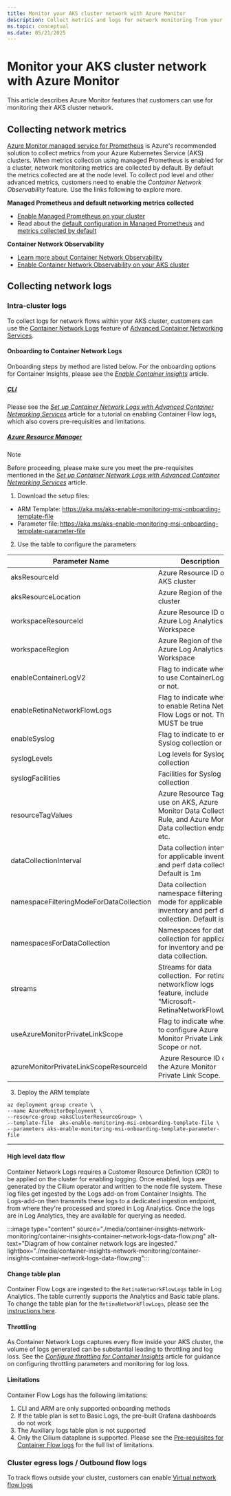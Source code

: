 ```yaml
---
title: Monitor your AKS cluster network with Azure Monitor 
description: Collect metrics and logs for network monitoring from your AKS cluster using Azure Monitor
ms.topic: conceptual
ms.date: 05/21/2025
---
```


#  Monitor your AKS cluster network with Azure Monitor 

This article describes Azure Monitor features that customers can use for monitoring their AKS cluster network. 


## Collecting network metrics

[Azure Monitor managed service for Prometheus](https://learn.microsoft.com/azure/azure-monitor/metrics/prometheus-metrics-overview#azure-monitor-managed-service-for-prometheus) is Azure's recommended solution to collect metrics from your Azure Kubernetes Service (AKS) clusters. When metrics collection using managed Prometheus is enabled for a cluster, network monitoring metrics are collected by default. By default the metrics collected are at the node level. To collect pod level and other advanced metrics, customers need to enable the _Container Network Observability_ feature. Use the links following to explore more. 

**Managed Prometheus and default networking metrics collected**
* [Enable Managed Prometheus on your cluster](https://learn.microsoft.com/azure/azure-monitor/containers/kubernetes-monitoring-enable?tabs=cli#enable-prometheus-and-grafana)
* Read about the [default configuration in Managed Prometheus](https://learn.microsoft.com/azure/azure-monitor/containers/prometheus-metrics-scrape-default) and [metrics collected by default](https://learn.microsoft.com/azure/azure-monitor/containers/prometheus-metrics-scrape-default#metrics-collected-from-default-targets)

**Container Network Observability** 
* [Learn more about Container Network Observability](https://learn.microsoft.com/azure/aks/container-network-observability-concepts?tabs=cilium)
* [Enable Container Network Observability on your AKS cluster](https://learn.microsoft.com/azure/aks/container-network-observability-how-to?tabs=cilium)



## Collecting network logs


### Intra-cluster logs

To collect logs for network flows within your AKS cluster, customers can use the [Container Network Logs](https://aka.ms/ContainerNetworkLogsDoc) feature of [Advanced Container Networking Services](https://learn.microsoft.com/azure/aks/advanced-container-networking-services-overview). 

#### Onboarding to Container Network Logs

Onboarding steps by method are listed below. For the onboarding options for Container Insights, please see the *[Enable Container insights](https://learn.microsoft.com/azure/azure-monitor/containers/kubernetes-monitoring-enable?tabs=cli#enable-container-insights)* article. 

##### [CLI](#tab/cli)

Please see the *[Set up Container Network Logs with Advanced Container Networking Services](https://learn.microsoft.com/azure/aks/how-to-configure-container-network-logs?tabs=cilium)* article for a tutorial on enabling Container Flow logs, which also covers pre-requisities and limitations. 


##### [Azure Resource Manager](#tab/arm)

> [!NOTE]
> Before proceeding, please make sure you meet the pre-requisites mentioned in the *[Set up Container Network Logs with Advanced Container Networking Services](https://learn.microsoft.com/azure/aks/how-to-configure-container-network-logs?tabs=cilium)* article. 


1. Download the setup files:

* ARM Template: https://aka.ms/aks-enable-monitoring-msi-onboarding-template-file
* Parameter file: https://aka.ms/aks-enable-monitoring-msi-onboarding-template-parameter-file 

2. Use the table to configure the parameters

| Parameter Name                          |  Description                                                                                                           |
| --------------------------------------- | ---------------------------------------------------------------------------------------------------------------------- |
| aksResourceId                           | Azure Resource ID of the AKS cluster                                                                                   |
| aksResourceLocation                     | Azure Region of the AKS cluster                                                                                        |
| workspaceResourceId                     | Azure Resource ID of the Azure Log Analytics Workspace                                                                 |
| workspaceRegion                         | Azure Region of the Azure Log Analytics Workspace                                                                      |
| enableContainerLogV2                    | Flag to indicate whether to use ContainerLogV2 or not.                                                                 |
| enableRetinaNetworkFlowLogs             | Flag to indicate whether to enable Retina Network Flow Logs or not. This MUST be true                                  |
| enableSyslog                            | Flag to indicate to enable Syslog collection or not.                                                                   |
| syslogLevels                            | Log levels for Syslog collection                                                                                       |
| syslogFacilities                        | Facilities for Syslog collection                                                                                       |
| resourceTagValues                       | Azure Resource Tags to use on AKS, Azure Monitor Data Collection Rule, and Azure Monitor Data collection endpoint etc. |
| dataCollectionInterval                  | Data collection interval for applicable inventory and perf data collection. Default is 1m                              |
| namespaceFilteringModeForDataCollection | Data collection namespace filtering mode for applicable inventory and perf data collection. Default is off             |
| namespacesForDataCollection             | Namespaces for data collection for applicable for inventory and perf data collection.                                  |
| streams                                 | Streams for data collection.  For retina networkflow logs feature, include "Microsoft-RetinaNetworkFlowLogs"           |
| useAzureMonitorPrivateLinkScope         | Flag to indicate whether to configure Azure Monitor Private Link Scope or not.                                         |
| azureMonitorPrivateLinkScopeResourceId  |  Azure Resource ID of the Azure Monitor Private Link Scope.                                                            |

3. Deploy the ARM template

```azurecli
az deployment group create \ 
--name AzureMonitorDeployment \ 
--resource-group <aksClusterResourceGroup> \ 
--template-file  aks-enable-monitoring-msi-onboarding-template-file \ 
--parameters aks-enable-monitoring-msi-onboarding-template-parameter-file
```

---

#### High level data flow

Container Network Logs requires a Customer Resource Definition (CRD) to be applied on the cluster for enabling logging. Once enabled, logs are generated by the Cilium operator and written to the node file system. These log files get ingested by the Logs add-on from Container Insights. The Logs-add-on then transmits these logs to a dedicated ingestion endpoint, from where they're processed and stored in Log Analytics. Once the logs are in Log Analytics, they are available for querying as needed.  

:::image type="content" source="./media/container-insights-network-monitoring/container-insights-container-network-logs-data-flow.png" alt-text="Diagram of how container network logs are ingested." lightbox="./media/container-insights-network-monitoring/container-insights-container-network-logs-data-flow.png":::

#### Change table plan

Container Flow Logs are ingested to the `RetinaNetworkFlowLogs` table in Log Analytics. The table currently supports the Analytics and Basic table plans. To change the table plan for the `RetinaNetworkFlowLogs`, please see the [instructions here](https://learn.microsoft.com/azure/azure-monitor/logs/logs-table-plans?tabs=portal-1#set-the-table-plan).

#### Throttling  

As Container Network Logs captures every flow inside your AKS cluster, the volume of logs generated can be substantial leading to throttling and log loss. See the *[Configure throttling for Container Insights](https://learn.microsoft.com/azure/azure-monitor/containers/container-insights-throttling)* article for guidance on configuring throttling parameters and monitoring for log loss. 

#### Limitations

Container Flow Logs has the following limitations:
1. CLI and ARM are only supported onboarding methods
2. If the table plan is set to Basic Logs, the pre-built Grafana dashboards do not work
3. The Auxiliary logs table plan is not supported
4. Only the Cilium dataplane is supported. Please see the [Pre-requisites for Container Flow logs](https://learn.microsoft.com/azure/aks/how-to-configure-container-network-logs?tabs=cilium#prerequisites) for the full list of limitations. 



### Cluster egress logs / Outbound flow logs 

To track flows outside your cluster, customers can enable [Virtual network flow logs](https://learn.microsoft.com/azure/network-watcher/vnet-flow-logs-overview?tabs=Americas)
